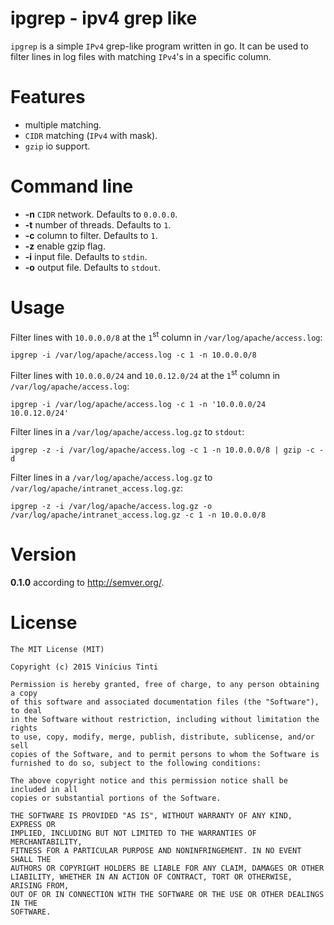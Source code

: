 ipgrep - ipv4 grep like
=======================

`ipgrep` is a simple `IPv4` grep-like program written in go. It can be used to filter lines in log files with matching `IPv4`'s in a specific column.

Features
========

- multiple matching.
- `CIDR` matching (`IPv4` with mask).
- `gzip` io support.

Command line
============

- **-n** `CIDR` network. Defaults to `0.0.0.0`.
- **-t** number of threads. Defaults to `1`.
- **-c** column to filter. Defaults to `1`.
- **-z** enable gzip flag.
- **-i** input file. Defaults to `stdin`.
- **-o** output file. Defaults to `stdout`.

Usage
=====

Filter lines with `10.0.0.0/8` at the `1`<sup>st</sup> column in `/var/log/apache/access.log`:

    ipgrep -i /var/log/apache/access.log -c 1 -n 10.0.0.0/8

Filter lines with `10.0.0.0/24` and `10.0.12.0/24` at the `1`<sup>st</sup> column in `/var/log/apache/access.log`:

    ipgrep -i /var/log/apache/access.log -c 1 -n '10.0.0.0/24 10.0.12.0/24'

Filter lines in a `/var/log/apache/access.log.gz` to `stdout`:

    ipgrep -z -i /var/log/apache/access.log -c 1 -n 10.0.0.0/8 | gzip -c -d
    
Filter lines in a `/var/log/apache/access.log.gz` to `/var/log/apache/intranet_access.log.gz`:

    ipgrep -z -i /var/log/apache/access.log.gz -o /var/log/apache/intranet_access.log.gz -c 1 -n 10.0.0.0/8
    
Version
=======

**0.1.0** according to http://semver.org/.

License
=======

    The MIT License (MIT)
    
    Copyright (c) 2015 Vinícius Tinti
    
    Permission is hereby granted, free of charge, to any person obtaining a copy
    of this software and associated documentation files (the "Software"), to deal
    in the Software without restriction, including without limitation the rights
    to use, copy, modify, merge, publish, distribute, sublicense, and/or sell
    copies of the Software, and to permit persons to whom the Software is
    furnished to do so, subject to the following conditions:
    
    The above copyright notice and this permission notice shall be included in all
    copies or substantial portions of the Software.
    
    THE SOFTWARE IS PROVIDED "AS IS", WITHOUT WARRANTY OF ANY KIND, EXPRESS OR
    IMPLIED, INCLUDING BUT NOT LIMITED TO THE WARRANTIES OF MERCHANTABILITY,
    FITNESS FOR A PARTICULAR PURPOSE AND NONINFRINGEMENT. IN NO EVENT SHALL THE
    AUTHORS OR COPYRIGHT HOLDERS BE LIABLE FOR ANY CLAIM, DAMAGES OR OTHER
    LIABILITY, WHETHER IN AN ACTION OF CONTRACT, TORT OR OTHERWISE, ARISING FROM,
    OUT OF OR IN CONNECTION WITH THE SOFTWARE OR THE USE OR OTHER DEALINGS IN THE
    SOFTWARE.
